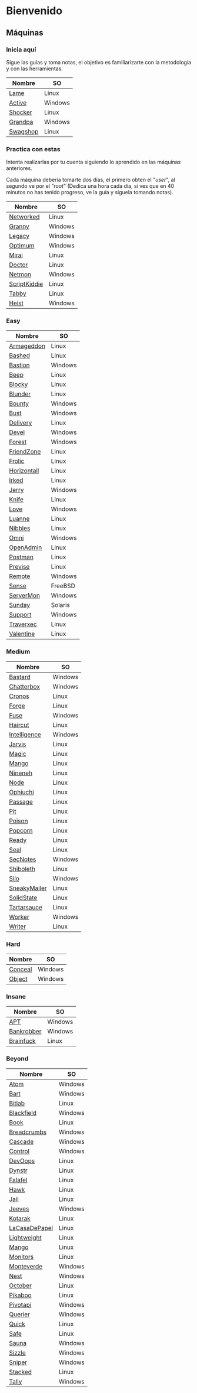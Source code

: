 # Bienvenido

## Máquinas

### Inicia aquí

Sigue las guías y toma notas, el objetivo es familiarizarte con la metodología y con las herramientas.

|Nombre|SO|
|-----|-------|
|[Lame](./TJ_Null/01_Easy/Linux/Lame/index.md)|Linux|
|[Active](./TJ_Null/01_Easy/Windows/Active/index.md)|Windows|
|[Shocker](./TJ_Null/01_Easy/Linux/Shocker/index.md)|Linux|
|[Grandpa](./TJ_Null/01_Easy/Windows/Grandpa/index.md)|Windows|
|[Swagshop](./TJ_Null/01_Easy/Linux/Swagshop/index.md)|Linux|


### Practica con estas

Intenta realizarlas por tu cuenta siguiendo lo aprendido en las máquinas anteriores. 

Cada máquina debería tomarte dos días, el primero obten el "*user*", al segundo ve por el "*root*" (Dedica una hora cada día, si ves que en 40 minutos no has tenido progreso, ve la guía y siguela tomando notas).

|Nombre|SO|
|-----|-------|
|[Networked](./TJ_Null/01_Easy/Linux/Networked/index.md)|Linux|
|[Granny](./TJ_Null/01_Easy/Windows/Granny/index.md)|Windows|
|[Legacy](./TJ_Null/01_Easy/Windows/Legacy/index.md)|Windows|
|[Optimum](./TJ_Null/01_Easy/Windows/Optimum/index.md)|Windows|
|[Mirai](./TJ_Null/01_Easy/Linux/Mirai/index.md)|Linux|
|[Doctor](./TJ_Null/01_Easy/Linux/Doctor/index.md)|Linux|
|[Netmon](./TJ_Null/05_Beyond/Windows/Netmon/index.md)|Windows|
|[ScriptKiddie](./TJ_Null/01_Easy/Linux/ScriptKiddie/index.md)|Linux|
|[Tabby](./TJ_Null/01_Easy/Linux/Tabby/index.md)|Linux|
|[Heist](./TJ_Null/01_Easy/Windows/Heist/index.md)|Windows|

### Easy
|Nombre|SO|
|-----|-------|
|[Armageddon](./TJ_Null/01_Easy/Linux/Armageddon/index.md)|Linux|
|[Bashed](./TJ_Null/01_Easy/Linux/Bashed/index.md)|Linux|
|[Bastion](./TJ_Null/01_Easy/Windows/Bastion/index.md)|Windows|
|[Beep](./TJ_Null/01_Easy/Linux/Beep/index.md)|Linux|
|[Blocky](./TJ_Null/01_Easy/Linux/Blocky/index.md)|Linux|
|[Blunder](./TJ_Null/01_Easy/Linux/Blunder/index.md)|Linux|
|[Bounty](./TJ_Null/01_Easy/Windows/Bounty/index.md)|Windows|
|[Bust](./TJ_Null/01_Easy/Windows/Bust/index.md)|Windows|
|[Delivery](./TJ_Null/01_Easy/Linux/Delivery/index.md)|Linux|
|[Devel](./TJ_Null/01_Easy/Windows/Devel/index.md)|Windows|
|[Forest](./TJ_Null/01_Easy/Windows/Forest/index.md)|Windows|
|[FriendZone](./TJ_Null/01_Easy/Linux/FriendZone/index.md)|Linux|
|[Frolic](./TJ_Null/01_Easy/Linux/Frolic/index.md)|Linux|
|[Horizontall](./TJ_Null/01_Easy/Linux/Horizontall/index.md)|Linux|
|[Irked](./TJ_Null/01_Easy/Linux/Irked/index.md)|Linux|
|[Jerry](./TJ_Null/01_Easy/Windows/Jerry/index.md)|Windows|
|[Knife](./TJ_Null/01_Easy/Linux/Knife/index.md)|Linux|
|[Love](./TJ_Null/01_Easy/Windows/Love/index.md)|Windows|
|[Luanne](./TJ_Null/01_Easy/Linux/Luanne/index.md)|Linux|
|[Nibbles](./TJ_Null/01_Easy/Linux/Nibbles/index.md)|Linux|
|[Omni](./TJ_Null/01_Easy/Windows/Omni/index.md)|Windows|
|[OpenAdmin](./TJ_Null/01_Easy/Linux/OpenAdmin/index.md)|Linux|
|[Postman](./TJ_Null/01_Easy/Linux/Postman/index.md)|Linux|
|[Previse](./TJ_Null/01_Easy/Linux/Previse/index.md)|Linux|
|[Remote](./TJ_Null/01_Easy/Windows/Remote/index.md)|Windows|
|[Sense](./TJ_Null/01_Easy/Linux/Sense/index.md)|FreeBSD|
|[ServerMon](./TJ_Null/01_Easy/Windows/ServerMon/index.md)|Windows|
|[Sunday](./TJ_Null/01_Easy/Linux/Sunday/index.md)|Solaris|
|[Support](./TJ_Null/01_Easy/Windows/Support/index.md)|Windows|
|[Traverxec](./TJ_Null/01_Easy/Linux/Traverxec/index.md)|Linux|
|[Valentine](./TJ_Null/01_Easy/Linux/Valentine/index.md)|Linux|


### Medium

|Nombre|SO|
|-----|-------|
|[Bastard](./TJ_Null/02_Medium/Windows/Bastard/index.md)|Windows|
|[Chatterbox](./TJ_Null/02_Medium/Windows/Chatterbox/index.md)|Windows|
|[Cronos](./TJ_Null/02_Medium/Linux/Cronos/index.md)|Linux|
|[Forge](./TJ_Null/02_Medium/Linux/Forge/index.md)|Linux|
|[Fuse](./TJ_Null/02_Medium/Windows/Fuse/index.md)|Windows|
|[Haircut](./TJ_Null/02_Medium/Linux/Haircut/index.md)|Linux|
|[Intelligence](./TJ_Null/02_Medium/Windows/Intelligence/index.md)|Windows|
|[Jarvis](./TJ_Null/02_Medium/Linux/Jarvis/index.md)|Linux|
|[Magic](./TJ_Null/02_Medium/Linux/Magic/index.md)|Linux|
|[Mango](./TJ_Null/02_Medium/Linux/Mango/index.md)|Linux|
|[Nineneh](./TJ_Null/02_Medium/Linux/Nineneh/index.md)|Linux|
|[Node](./TJ_Null/02_Medium/Linux/Node/index.md)|Linux|
|[Ophiuchi](./TJ_Null/02_Medium/Linux/Ophiuchi/index.md)|Linux|
|[Passage](./TJ_Null/02_Medium/Linux/Passage/index.md)|Linux|
|[Pit](./TJ_Null/02_Medium/Linux/Pit/index.md)|Linux|
|[Poison](./TJ_Null/02_Medium/Linux/Poison/index.md)|Linux|
|[Popcorn](./TJ_Null/02_Medium/Linux/Popcorn/index.md)|Linux|
|[Ready](./TJ_Null/02_Medium/Linux/Ready/index.md)|Linux|
|[Seal](./TJ_Null/02_Medium/Linux/Seal/index.md)|Linux|
|[SecNotes](./TJ_Null/02_Medium/Windows/SecNotes/index.md)|Windows|
|[Shiboleth](./TJ_Null/02_Medium/Linux/Shiboleth/index.md)|Linux|
|[Silo](./TJ_Null/02_Medium/Windows/Silo/index.md)|Windows|
|[SneakyMailer](./TJ_Null/02_Medium/Linux/SneakyMailer/index.md)|Linux|
|[SolidState](./TJ_Null/02_Medium/Linux/SolidState/index.md)|Linux|
|[Tartarsauce](./TJ_Null/02_Medium/Linux/Tartarsauce/index.md)|Linux|
|[Worker](./TJ_Null/02_Medium/Windows/Worker/index.md)|Windows|
|[Writer](./TJ_Null/02_Medium/Linux/Writer/index.md)|Linux|


### Hard

|Nombre|SO|
|-----|-------|
|[Conceal](./TJ_Null/03_Hard/Windows/Conceal/index.md)|Windows|
|[Object](./TJ_Null/03_Hard/Windows/Object/index.md)|Windows|

### Insane

|Nombre|SO|
|-----|-------|
|[APT](./TJ_Null/04_Insane/Windows/APT/index.md)|Windows|
|[Bankrobber](./TJ_Null/04_Insane/Windows/Bankrobber/index.md)|Windows|
|[Brainfuck](./TJ_Null/04_Insane/Linux/Brainfuck/index.md)|Linux|


### Beyond

|Nombre|SO|
|-----|-------|
|[Atom](./TJ_Null/05_Beyond/Windows/Atom/index.md)|Windows|
|[Bart](./TJ_Null/05_Beyond/Windows/Bart/index.md)|Windows|
|[Bitlab](./TJ_Null/05_Beyond/Linux/Bitlab/index.md)|Linux|
|[Blackfield](./TJ_Null/05_Beyond/Windows/Blackfield/index.md)|Windows|
|[Book](./TJ_Null/05_Beyond/Linux/Book/index.md)|Linux|
|[Breadcrumbs](./TJ_Null/05_Beyond/Windows/Breadcrumbs/index.md)|Windows|
|[Cascade](./TJ_Null/05_Beyond/Windows/Cascade/index.md)|Windows|
|[Control](./TJ_Null/05_Beyond/Windows/Control/index.md)|Windows|
|[DevOops](./TJ_Null/05_Beyond/Linux/DevOops/index.md)|Linux|
|[Dynstr](./TJ_Null/05_Beyond/Linux/Dynstr/index.md)|Linux|
|[Falafel](./TJ_Null/05_Beyond/Linux/Falafel/index.md)|Linux|
|[Hawk](./TJ_Null/05_Beyond/Linux/Hawk/index.md)|Linux|
|[Jail](./TJ_Null/05_Beyond/Linux/Jail/index.md)|Linux|
|[Jeeves](./TJ_Null/05_Beyond/Windows/Jeeves/index.md)|Windows|
|[Kotarak](./TJ_Null/05_Beyond/Linux/Kotarak/index.md)|Linux|
|[LaCasaDePapel](./TJ_Null/05_Beyond/Linux/LaCasaDePapel/index.md)|Linux|
|[Lightweight](./TJ_Null/05_Beyond/Linux/Lightweight/index.md)|Linux|
|[Mango](./TJ_Null/05_Beyond/Linux/Mango/index.md)|Linux|
|[Monitors](./TJ_Null/05_Beyond/Linux/Monitors/index.md)|Linux|
|[Monteverde](./TJ_Null/05_Beyond/Windows/Monteverde/index.md)|Windows|
|[Nest](./TJ_Null/05_Beyond/Windows/Nest/index.md)|Windows|
|[October](./TJ_Null/05_Beyond/Linux/October/index.md)|Linux|
|[Pikaboo](./TJ_Null/05_Beyond/Linux/Pikaboo/index.md)|Linux|	
|[Pivotapi](./TJ_Null/05_Beyond/Windows/Pivotapi/index.md)|Windows|
|[Querier](./TJ_Null/05_Beyond/Windows/Querier/index.md)|Windows|
|[Quick](./TJ_Null/05_Beyond/Linux/Quick/index.md)|Linux|
|[Safe](./TJ_Null/05_Beyond/Linux/Safe/index.md)|Linux|
|[Sauna](./TJ_Null/05_Beyond/Windows/Sauna/index.md)|Windows|
|[Sizzle](./TJ_Null/05_Beyond/Windows/Sizzle/index.md)|Windows|
|[Sniper](./TJ_Null/05_Beyond/Windows/Sniper/index.md)|Windows|
|[Stacked](./TJ_Null/05_Beyond/Linux/Stacked/index.md)|Linux|
|[Tally](./TJ_Null/05_Beyond/Windows/Tally/index.md)|Windows|
